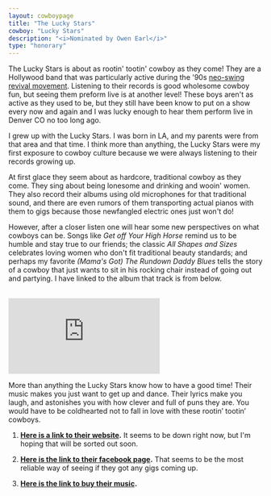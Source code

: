 ```yaml
---
layout: cowboypage
title: "The Lucky Stars"
cowboy: "Lucky Stars"
description: "<i>Nominated by Owen Earl</i>"
type: "honorary"
---
```


The Lucky Stars is about as rootin' tootin' cowboy as they come! They are a Hollywood band that was particularly active during the '90s [neo-swing revival movement](https://en.wikipedia.org/wiki/Swing_revival). Listening to their records is good wholesome cowboy fun, but seeing them preform live is at another level! These boys aren't as active as they used to be, but they still have been know to put on a show every now and again and I was lucky enough to hear them perform live in Denver CO no too long ago.

I grew up with the Lucky Stars. I was born in LA, and my parents were from that area and that time. I think more than anything, the Lucky Stars were my first exposure to cowboy culture because we were always listening to their records growing up.

At first glace they seem about as hardcore, traditional cowboy as they come. They sing about being lonesome and drinking and wooin' women. They also record their albums using old microphones for that traditional sound, and there are even rumors of them transporting actual pianos with them to gigs because those newfangled electric ones just won't do!

However, after a closer listen one will hear some new perspectives on what cowboys can be. Songs like *Get off Your High Horse* remind us to be humble and stay true to our friends; the classic *All Shapes and Sizes* celebrates loving women who don't fit traditional beauty standards; and perhaps my favorite *(Mama's Got) The Rundown Daddy Blues* tells the story of a cowboy that just wants to sit in his rocking chair instead of going out and partying. I have linked to the album that track is from below.

<br>
<iframe id="youtube" src="https://open.spotify.com/embed/album/2Cdjq3oL27jcTtOflDMSvE" frameborder="0" allowtransparency="true"></iframe>
<br>

More than anything the Lucky Stars know how to have a good time! Their music makes you just want to get up and dance. Their lyrics make you laugh, and astonishes you with how clever and full of puns they are. You would have to be coldhearted not to fall in love with these rootin’ tootin’ cowboys.

1. **[Here is a link to their website](http://www.theluckystars.com/).** It seems to be down right now, but I'm hoping that will be sorted out soon.

2. **[Here is the link to their facebook page](https://www.facebook.com/pg/TheLuckyStars/).** That seems to be the most reliable way of seeing if they got any gigs coming up.

3. **[Here is the link to buy their music](https://store.cdbaby.com/cd/luckystars2).**
